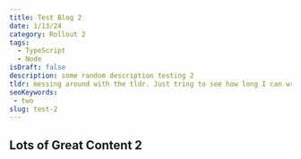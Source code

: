```yaml
---
title: Test Blog 2
date: 1/13/24
category: Rollout 2
tags: 
  - TypeScript
  - Node 
isDraft: false
description: some random description testing 2
tldr: messing around with the tldr. Just tring to see how long I can write this to get the content to explode or what it looks like really akljasdlkfj
seoKeywords:
 - two
slug: test-2
---
```


## Lots of Great Content 2